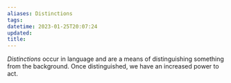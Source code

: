```yaml
---
aliases: Distinctions
tags:
datetime: 2023-01-25T20:07:24
updated: 
title: 
---
```

*Distinctions* occur in language  and are a means of distinguishing something from the background. Once distinguished, we have an increased power to act.